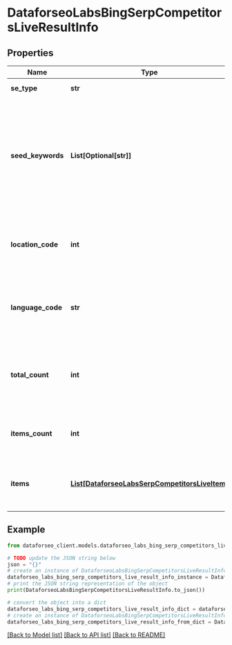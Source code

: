 # DataforseoLabsBingSerpCompetitorsLiveResultInfo


## Properties

Name | Type | Description | Notes
------------ | ------------- | ------------- | -------------
**se_type** | **str** | search engine type | [optional] 
**seed_keywords** | **List[Optional[str]]** | keywords specified in the request keyword is returned with decoded %## (plus character ‘+’ will be decoded to a space character) | [optional] 
**location_code** | **int** | location code in a POST array if there is no data, then the value is null | [optional] 
**language_code** | **str** | language code in a POST array if there is no data, then the value is null | [optional] 
**total_count** | **int** | the total amount of results in our database relevant to your request | [optional] 
**items_count** | **int** | the number of results returned in the items array | [optional] 
**items** | [**List[DataforseoLabsSerpCompetitorsLiveItem]**](DataforseoLabsSerpCompetitorsLiveItem.md) | contains detected SERP competitors and related data | [optional] 

## Example

```python
from dataforseo_client.models.dataforseo_labs_bing_serp_competitors_live_result_info import DataforseoLabsBingSerpCompetitorsLiveResultInfo

# TODO update the JSON string below
json = "{}"
# create an instance of DataforseoLabsBingSerpCompetitorsLiveResultInfo from a JSON string
dataforseo_labs_bing_serp_competitors_live_result_info_instance = DataforseoLabsBingSerpCompetitorsLiveResultInfo.from_json(json)
# print the JSON string representation of the object
print(DataforseoLabsBingSerpCompetitorsLiveResultInfo.to_json())

# convert the object into a dict
dataforseo_labs_bing_serp_competitors_live_result_info_dict = dataforseo_labs_bing_serp_competitors_live_result_info_instance.to_dict()
# create an instance of DataforseoLabsBingSerpCompetitorsLiveResultInfo from a dict
dataforseo_labs_bing_serp_competitors_live_result_info_from_dict = DataforseoLabsBingSerpCompetitorsLiveResultInfo.from_dict(dataforseo_labs_bing_serp_competitors_live_result_info_dict)
```
[[Back to Model list]](../README.md#documentation-for-models) [[Back to API list]](../README.md#documentation-for-api-endpoints) [[Back to README]](../README.md)


